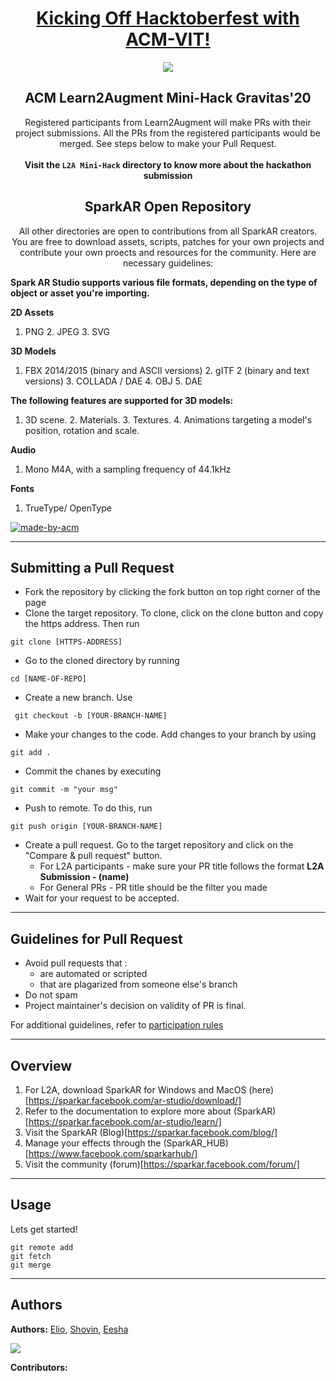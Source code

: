 <h1 align="center"><a href="https://organize.mlh.io/participants/events/4390-kickstarting-hacktoberfest-with-acm-vit">Kicking Off Hacktoberfest with ACM-VIT!</a></h1>
<p align="center">
<img src="https://raw.githubusercontent.com/Malika01/hacktoberfest-readme/master/Final.png">
</p>

<h2 align="center"> ACM Learn2Augment Mini-Hack Gravitas'20 </h2>

<p align="center"> 
Registered participants from Learn2Augment will make PRs with their project submissions. All the PRs from the registered participants would be merged. See steps below to make your Pull Request.   
  <br><br> <b>Visit the <code>L2A Mini-Hack</code> directory to know more about the hackathon submission</b>
</p>

<h2 align="center"> SparkAR Open Repository </h2>

<p align="center"> 
All other directories are open to contributions from all SparkAR creators. You are free to download assets, scripts, patches for your own projects and contribute your own proects and resources for the community. Here are necessary guidelines: </p>
  
**Spark AR Studio supports various file formats, depending on the type of object or asset you're importing.**

**2D Assets**
1. PNG  2. JPEG  3. SVG

**3D Models**
1. FBX 2014/2015 (binary and ASCII versions)   2. gITF 2 (binary and text versions)   3. COLLADA / DAE   4. OBJ   5. DAE

**The following features are supported for 3D models:**
1. 3D scene.   2. Materials.   3. Textures.   4. Animations targeting a model's position, rotation and scale.

**Audio**
1. Mono M4A, with a sampling frequency of 44.1kHz

**Fonts**
1. TrueType/ OpenType


<p>
  <a href="https://acmvit.in/" target="_blank">
    <img alt="made-by-acm" src="https://img.shields.io/badge/MADE%20BY-ACM%20VIT-blue?style=for-the-badge" />
  </a>
    <!-- Uncomment the below line to add the license badge. Make sure the right license badge is reflected. -->
    <!-- <img alt="license" src="https://img.shields.io/badge/License-MIT-green.svg?style=for-the-badge" /> -->
    <!-- forks/stars/tech stack in the form of badges from https://shields.io/ -->
</p>

---
## Submitting a Pull Request
 * Fork the repository by clicking the fork button on top right corner of the page
 * Clone the target repository. To clone, click on the clone button and copy the https address. Then run 
 <pre><code>git clone [HTTPS-ADDRESS]</code></pre>
* Go to the cloned directory by running 
<pre><code>cd [NAME-OF-REPO]</code></pre>
* Create a new branch. Use 
<pre><code> git checkout -b [YOUR-BRANCH-NAME]</code></pre>
* Make your changes to the code. Add changes to your branch by using 
<pre><code>git add .</code></pre>
* Commit the chanes by executing
<pre><code>git commit -m "your msg"</code></pre>
* Push to remote. To do this, run 
<pre><code>git push origin [YOUR-BRANCH-NAME]</code></pre>
* Create a pull request. Go to the target repository and click on the "Compare & pull request" button. 
  * For L2A participants - make sure your PR title follows the format **L2A Submission - (name)**
  * For General PRs - PR title should be the filter you made
* Wait for your request to be accepted. 

---
## Guidelines for Pull Request

<!-- general guidelines here -->
  * Avoid pull requests that :
      * are automated or scripted
      * that are plagarized from someone else's branch
  * Do not spam
  * Project maintainer's decision on validity of PR is final.

  For additional guidelines, refer to [participation rules](https://hacktoberfest.digitalocean.com/details#rules)
  
---
## Overview

1. For L2A, download SparkAR for Windows and MacOS (here)[https://sparkar.facebook.com/ar-studio/download/]
2. Refer to the documentation to explore more about (SparkAR)[https://sparkar.facebook.com/ar-studio/learn/]
3. Visit the SparkAR (Blog)[https://sparkar.facebook.com/blog/]
4. Manage your effects through the (SparkAR_HUB)[https://www.facebook.com/sparkarhub/]
5. Visit the community (forum)[https://sparkar.facebook.com/forum/]

---
## Usage
<!-- How To, Features, Installation etc. as subheadings in this section. example-->

Lets get started!
```console
git remote add
git fetch
git merge
```

---
## Authors
**Authors:** 
[Elio](https://github.com/lopeselio), [Shovin](https://github.com/NIVOSH379), [Eesha](https://github.com/eeshashetty)

<a href="https://github.com/ACM-VIT/SparkAR-Creators/graphs/contributors">
  <img src="https://contributors-img.web.app/image?repo=ACM-VIT/SparkAR-Creators" />
</a>

**Contributors:** <!-- Generate contributors list using this link - https://contributors-img.web.app/preview -->
